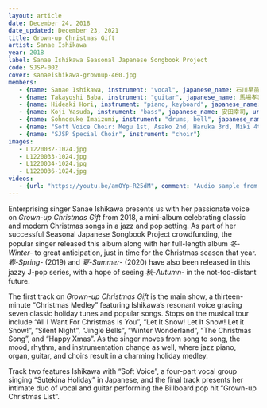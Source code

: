 ```yaml
---
layout: article
date: December 24, 2018
date_updated: December 23, 2021
title: Grown-up Christmas Gift
artist: Sanae Ishikawa
year: 2018
label: Sanae Ishikawa Seasonal Japanese Songbook Project
code: SJSP-002
cover: sanaeishikawa-grownup-460.jpg
members:
   - {name: Sanae Ishikawa, instrument: "vocal", japanese_name: 石川早苗, url: "http://blog.livedoor.jp/sanny_jazz/"}
   - {name: Takayoshi Baba, instrument: "guitar", japanese_name: 馬場孝喜, url: "https://babaviolao.wixsite.com/babatakayoshi"}
   - {name: Hideaki Hori, instrument: "piano, keyboard", japanese_name: 堀秀彰, url: "https://www.hideakihori.com/"}
   - {name: Koji Yasuda, instrument: "bass", japanese_name: 安田幸司, url: "http://jmsu.web.fc2.com/koji/"}
   - {name: Sohnosuke Imaizumi, instrument: "drums, bell", japanese_name: 今泉総之輔, url: "http://www.imaizumisohnosuke.com/"}
   - {name: "Soft Voice Choir: Megu 1st, Asako 2nd, Haruka 3rd, Miki 4th", instrument: "voice"}
   - {name: "SJSP Special Choir", instrument: "choir"}
images:
   - L1220032-1024.jpg
   - L1220033-1024.jpg
   - L1220034-1024.jpg
   - L1220036-1024.jpg
videos: 
   - {url: "https://youtu.be/amOYp-R25dM", comment: "Audio sample from the first track on the album, “Christmas Medley”"}
---
```

Enterprising singer Sanae Ishikawa presents us with her passionate voice on *Grown-up Christmas Gift* from 2018, a mini-album celebrating classic and modern Christmas songs in a jazz and pop setting. As part of her successful Seasonal Japanese Songbook Project crowdfunding, the popular singer released this album along with her full-length album *冬-Winter-* to great anticipation, just in time for the Christmas season that year. *春-Spring-* (2019) and *夏-Summer-* (2020) have also been released in this jazzy J-pop series, with a hope of seeing *秋-Autumn-* in the not-too-distant future.

The first track on *Grown-up Christmas Gift* is the main show, a thirteen-minute “Christmas Medley” featuring Ishikawa’s resonant voice gracing seven classic holiday tunes and popular songs. Stops on the musical tour include “All I Want For Christmas Is You”, “Let It Snow! Let It Snow! Let it Snow!”, “Silent Night”, “Jingle Bells”, “Winter Wonderland”, “The Christmas Song”, and “Happy Xmas”. As the singer moves from song to song, the mood, rhythm, and instrumentation change as well, where jazz piano, organ, guitar, and choirs result in a charming holiday medley.

Track two features Ishikawa with “Soft Voice”, a four-part vocal group singing “Sutekina Holiday” in Japanese, and the final track presents her intimate duo of vocal and guitar performing the Billboard pop hit “Grown-up Christmas List”.

